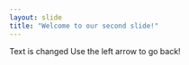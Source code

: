 ```yaml
---
layout: slide
title: "Welcome to our second slide!"
---
```

Text is changed
Use the left arrow to go back!
